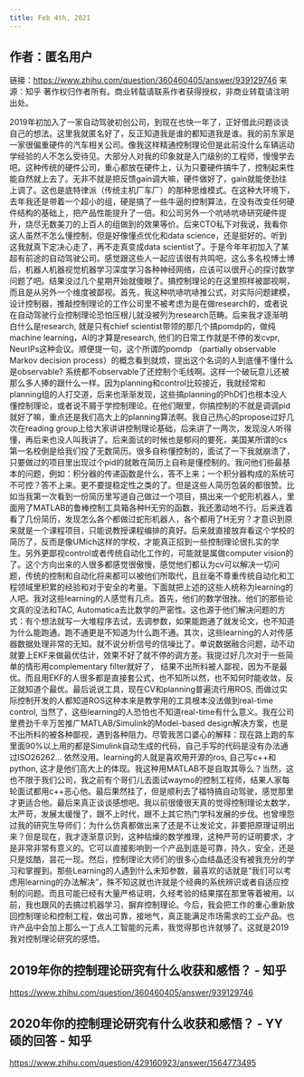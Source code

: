 ```yaml
---
title: Feb 4th, 2021
---
```


##
## 作者：匿名用户
链接：https://www.zhihu.com/question/360460405/answer/939129746
来源：知乎
著作权归作者所有。商业转载请联系作者获得授权，非商业转载请注明出处。

2019年初加入了一家自动驾驶初创公司，到现在也快一年了，正好借此问题谈谈自己的想法。这里我就匿名好了，反正知道我是谁的都知道我是谁。我的前东家是一家很偏重硬件的汽车相关公司。像我这样精通控制理论但是此前没什么车辆运动学经验的人不怎么受待见。大部分人对我的印象就是入门级别的工程师，慢慢学去吧。这种传统的硬件公司，重心都放在硬件上，认为只要硬件搞牛了，控制起来性能自然就上去了。无非不就是把反馈gain调大嘛，硬件做好了，gain就能使劲往上调了。这也是底特律派（传统主机厂车厂）的那种思维模式。在这种大环境下，去年我还是带着一个超小的组，硬是搞了一些牛逼的控制算法，在没有改变任何硬件结构的基础上，把产品性能提升了一倍。和公司另外一个吭哧吭哧研究硬件提升，烧尽无数美刀的上百人的组做到的效果等价。后来CTO私下对我说，我看你这人虽然不怎么懂控制，但是好像懂点优化和data science，还是挺好的。听到这我就真下定决心走了，再不走真变成data scientist了。于是今年年初加入了某超有前途的自动驾驶公司。感觉跟这些人一起应该很有共鸣吧，这么多名校博士博后，机器人机器视觉机器学习深度学习各种神经网络，应该可以很开心的探讨数学问题了吧。结果没过几个星期开始就傻眼了。搞控制理论的在这里照样被鄙视啊，而且是从另外一个维度被鄙视。首先，我这种吭哧吭哧推公式，对实际问题建模，设计控制器，推敲控制理论的工作公司里不被考虑为是在做research的，或者说在自动驾驶行业控制理论恐怕压根儿就没被列为research范畴。后来我才逐渐明白什么是research, 就是只有chief scientist带领的那几个搞pomdp的，做纯machine learning，AI的才算是research, 他们的日常工作就是不停的发cvpr, NeurIPs这种会议。顺便提一句，这个所谓的pomdp （partially observable Markov decision process）的概念看到就烦，提出这个名词的人到底懂不懂什么是observable? 系统都不observable了还控制个毛线啊。这样一个破玩意儿还被那么多人捧的跟什么一样。因为planning和control比较接近，我就经常和planning组的人打交道，后来也渐渐发现，这些搞planning的PhD们也根本没人懂控制理论，或者说不屑于学控制理论。在他们眼里，你搞控制的不就是调调pid就好了嘛，重点还是我们高大上的planning算法啊。我自己热心的propose过好几次在reading group上给大家讲讲控制理论基础，后来讲了一两次，发现没人听得懂，再后来也没人叫我讲了。后来面试的时候也是郁闷的要死，美国某所谓的cs第一名校倒是给我们投了无数简历。很多自称懂控制的，面试了一下我就崩溃了，只要做过的项目里出现过个pid的就敢在简历上自称是懂控制的。我问他们些最基本的问题，例如：积分器的传递函数是什么，答不上来；一个积分器构成的系统可不可控？答不上来。更不要提稳定性之类的了。但是这些人简历包装的都很赞。比如当我第一次看到一份简历里写道自己做过一个项目，搞出来一个蛇形机器人，里面用了MATLAB的鲁棒控制工具箱各种H无穷的函数，我还激动地不行。后来连着看了几份简历，发现怎么各个都做过蛇形机器人，各个都用了H无穷？才意识到原来就是一个课程项目，只能说教授课程编排的真好。后来就直接放弃看这个学校的简历了，反而是像UMich这样的学校，才能真正招到一些控制理论很扎实的学生。另外更鄙视control或者传统自动化工作的，可能就是属做computer vision的了。这个方向出来的人很多都感觉很傲慢，感觉他们都认为cv可以解决一切问题，传统的控制和自动化将来都可以被他们所取代，且丝毫不尊重传统自动化和工程领域里积累的经验和对于安全的考量。下面就把上述的这些人统称为learning的人吧。我对这些learning的人感觉有几点。首先，他们的数学很挫。他们的那些论文真的没法和TAC, Automatica去比数学的严密性。这也源于他们解决问题的方式：有个想法就写一大堆程序去试，去调参数，如果能跑通了就发论文，也不知道为什么能跑通。跑不通更是不知道为什么跑不通。其次，这些learning的人对传感器数据处理非常的无知。就不说分析信号的信噪比了。单说数据融合问题，动不动就要上EKF来做最优估计，效果不好了就不停的调方差。我提过好几次对于一些简单的情形用complementary filter就好了， 结果不出所料被人鄙视，因为不是最优。而且用EKF的人很多都是直接套公式，也不知所以然，也不知何时能收敛，反正就知道个最优。最后说说工具，现在CV和planning普遍流行用ROS, 而做过实际控制开发的人都知道ROS这种本来是教学用的工具根本没法做到real-time control, 当然了，这些learning的人恐怕也不知道real-time有什么意义。我在公司里费劲千辛万苦推广MATLAB/Simulink的Model-based design解决方案，也是不出所料的被各种鄙视，遇到各种阻力。尽管我苦口婆心的解释：现在路上跑的车里面90%以上用的都是Simulink自动生成的代码，自己手写的代码是没有办法通过ISO26262... 依然没用。learning的人就是喜欢用开源的ros, 自己写c++和python, 这才是他们高大上的体现。我这种用MATLAB不是自取其辱么？当然，这也不限于我们公司，我之前有个哥们儿去面试waymo的控制工程师，结果人家每轮面试都用c++恶心他。最后果然挂了，但是顺利去了福特搞自动驾驶，感觉那里才更适合他。最后来真正谈谈感想吧。我以前很傻很天真的觉得控制理论太数学，太严苛，发展太缓慢了，跟不上时代，跟不上其它热门学科发展的步伐。也曾埋怨过我的研究生导师们：为什么仿真都做出来了还是不让发论文，非要把原理证明出来？但是现在，我才逐渐意识到，这种枯燥的数学推理，这种严苛的证明要求，才是非常非常有意义的。它可以直接影响到一个产品到底是可靠，持久，安全，还是只是炫酷，昙花一现。然后，控制理论大师们的很多心血结晶还没有被我充分的学习和掌握到。那些Learning的人遇到什么未知参数，最喜欢的话就是“我们可以考虑用learning的办法解决”，殊不知这就也许就是个经典的系统辨识或者自适应控制的问题。而且可能已经有大量严格证明，久经考验的结果摆在那里等着被用。以前，我也跟风的去搞过机器学习，摒弃控制理论。今后，我会把工作的重心重新放回控制理论和控制工程，做出可靠，接地气，真正能满足市场需求的工业产品。也许产品中会加上那么一丁点人工智能的元素，我觉得那也许就够了。这就是2019我对控制理论研究的感悟。
## 2019年你的控制理论研究有什么收获和感悟？ - 知乎
https://www.zhihu.com/question/360460405/answer/939129746
## 2020年你的控制理论研究有什么收获和感悟？ - YY硕的回答 - 知乎
https://www.zhihu.com/question/429160923/answer/1564773495
##
